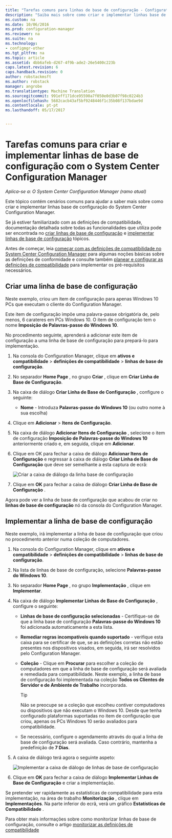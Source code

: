 ```yaml
---
title: "Tarefas comuns para linhas de base de configuração - Configuration Manager | Documentos do Microsoft"
description: "Saiba mais sobre como criar e implementar linhas base de configuração do System Center Configuration Manager."
ms.custom: na
ms.date: 10/06/2016
ms.prod: configuration-manager
ms.reviewer: na
ms.suite: na
ms.technology:
- configmgr-other
ms.tgt_pltfrm: na
ms.topic: article
ms.assetid: 4bb6afeb-d267-4f9b-ade2-26e5400c223b
caps.latest.revision: 6
caps.handback.revision: 0
author: robstackmsft
ms.author: robstack
manager: angrobe
ms.translationtype: Machine Translation
ms.sourcegitcommit: 991eff171dce95590a7f050e0d3b07f98c0224b3
ms.openlocfilehash: 5682cacb43af5bf9248446f1c35b08f137bdae9d
ms.contentlocale: pt-pt
ms.lasthandoff: 05/17/2017


---
```

# <a name="common-tasks-for-creating-and-deploying-configuration-baselines-with-system-center-configuration-manager"></a>Tarefas comuns para criar e implementar linhas de base de configuração com o System Center Configuration Manager

*Aplica-se a: O System Center Configuration Manager (ramo atual)*

Este tópico contém cenários comuns para ajudar a saber mais sobre como criar e implementar linhas base de configuração do System Center Configuration Manager.  

 Se já estiver familiarizado com as definições de compatibilidade, documentação detalhada sobre todas as funcionalidades que utiliza pode ser encontrada no [criar linhas de base de configuração](../../compliance/deploy-use/create-configuration-baselines.md) e [implementar linhas de base de configuração](../../compliance/deploy-use/deploy-configuration-baselines.md) tópicos.  

 Antes de começar, leia [começar com as definições de compatibilidade no System Center Configuration Manager](../../compliance/get-started/get-started-with-compliance-settings.md) para algumas noções básicas sobre as definições de conformidade e consulte também [planear e configurar as definições de compatibilidade](../../compliance/plan-design/plan-for-and-configure-compliance-settings.md) para implementar os pré-requisitos necessários.  

## <a name="create-a-configuration-baseline"></a>Criar uma linha de base de configuração  
 Neste exemplo, criou um item de configuração para apenas Windows 10 PCs que executam o cliente do Configuration Manager.  

 Este item de configuração impõe uma palavra-passe obrigatória de, pelo menos, 6 carateres em PCs Windows 10. O item de configuração tem o nome **Imposição de Palavras-passe do Windows 10**.  

No procedimento seguinte, aprenderá a adicionar este item de configuração a uma linha de base de configuração para prepará-lo para implementação.  

1.  Na consola do Configuration Manager, clique em **ativos e compatibilidade** > **definições de compatibilidade** > **linhas de base de configuração**.  

3.  No separador **Home Page** , no grupo **Criar** , clique em **Criar Linha de Base de Configuração**.  

4.  Na caixa de diálogo **Criar Linha de Base de Configuração** , configure o seguinte:  

    -   **Nome** - Introduza **Palavras-passe do Windows 10** (ou outro nome à sua escolha)  

5.  Clique em **Adicionar** > **Itens de Configuração**.  

6.  Na caixa de diálogo **Adicionar Itens de Configuração** , selecione o item de configuração **Imposição de Palavras-passe do Windows 10** anteriormente criado e, em seguida, clique em **Adicionar**.  

7.  Clique em OK para fechar a caixa de diálogo **Adicionar Itens de Configuração** e regressar à caixa de diálogo **Criar Linha de Base de Configuração** que deve ser semelhante a esta captura de ecrã:  

     ![Criar a caixa de diálogo da linha base de configuração](/sccm/compliance/plan-design/media/Create-Configuration-Baseline.png)  

8.  Clique em **OK** para fechar a caixa de diálogo **Criar Linha de Base de Configuração** .  

 Agora pode ver a linha de base de configuração que acabou de criar no **linhas de base de configuração** nó da consola do Configuration Manager.  

## <a name="deploy-the-configuration-baseline"></a>Implementar a linha de base de configuração  
 Neste exemplo, irá implementar a linha de base de configuração que criou no procedimento anterior numa coleção de computadores.  

1.  Na consola do Configuration Manager, clique em **ativos e compatibilidade** > **definições de compatibilidade** > **linhas de base de configuração**.  

3.  Na lista de linhas de base de configuração, selecione **Palavras-passe do Windows 10**.  

4.  No separador **Home Page** , no grupo **Implementação** , clique em **Implementar**.  

5.  Na caixa de diálogo **Implementar Linhas de Base de Configuração** , configure o seguinte:  

    -   **Linhas de base de configuração selecionadas** - Certifique-se de que a linha base de configuração **Palavras-passe do Windows 10** foi adicionada automaticamente a esta lista.  

    -   **Remediar regras incompatíveis quando suportado** - verifique esta caixa para se certificar de que, se as definições corretas não estão presentes nos dispositivos visados, em seguida, irá ser resolvidos pelo Configuration Manager.  

    -   **Coleção** - Clique em **Procurar** para escolher a coleção de computadores em que a linha de base de configuração será avaliada e remediada para compatibilidade. Neste exemplo, a linha de base de configuração foi implementada na coleção **Todos os Clientes de Servidor e de Ambiente de Trabalho** incorporada.  

        > [!TIP]  
        >  Não se preocupe se a coleção que escolheu contiver computadores ou dispositivos que não executam o Windows 10. Desde que tenha configurado plataformas suportadas no item de configuração que criou, apenas os PCs Windows 10 serão avaliados para compatibilidade.  

    -   Se necessário, configure o agendamento através do qual a linha de base de configuração será avaliada. Caso contrário, mantenha a predefinição de **7 Dias**.  

6.  A caixa de diálogo terá agora o seguinte aspeto:  

     ![Implementar a caixa de diálogo de linhas de base de configuração](/sccm/compliance/plan-design/media/Deploy-configuration-baselines.png)  

7.  Clique em **OK** para fechar a caixa de diálogo **Implementar Linhas de Base de Configuração** e criar a implementação.  

 Se pretender ver rapidamente as estatísticas de compatibilidade para esta implementação, na área de trabalho **Monitorização** , clique em **Implementações**. Na parte inferior do ecrã, verá um gráfico **Estatísticas de Compatibilidade** .  

 Para obter mais informações sobre como monitorizar linhas de base de configuração, consulte o artigo [monitorizar as definições de compatibilidade](../../compliance/deploy-use/monitor-compliance-settings.md)  

